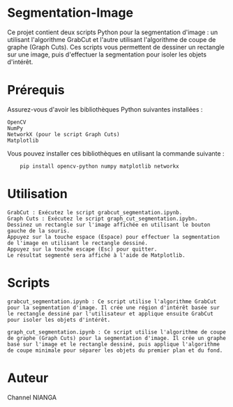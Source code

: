 # Segmentation-Image

Ce projet contient deux scripts Python pour la segmentation d'image : un utilisant l'algorithme GrabCut et l'autre utilisant l'algorithme de coupe de graphe (Graph Cuts). Ces scripts vous permettent de dessiner un rectangle sur une image, puis d'effectuer la segmentation pour isoler les objets d'intérêt.

# Prérequis

Assurez-vous d'avoir les bibliothèques Python suivantes installées :

    OpenCV
    NumPy
    NetworkX (pour le script Graph Cuts)
    Matplotlib

Vous pouvez installer ces bibliothèques en utilisant la commande suivante :

        pip install opencv-python numpy matplotlib networkx

# Utilisation

    GrabCut : Exécutez le script grabcut_segmentation.ipynb.
    Graph Cuts : Exécutez le script graph_cut_segmentation.ipybn.
    Dessinez un rectangle sur l'image affichée en utilisant le bouton gauche de la souris.
    Appuyez sur la touche espace (Espace) pour effectuer la segmentation de l'image en utilisant le rectangle dessiné.
    Appuyez sur la touche escape (Esc) pour quitter.
    Le résultat segmenté sera affiché à l'aide de Matplotlib.

# Scripts

    grabcut_segmentation.ipynb : Ce script utilise l'algorithme GrabCut pour la segmentation d'image. Il crée une région d'intérêt basée sur le rectangle dessiné par l'utilisateur et applique ensuite GrabCut pour isoler les objets d'intérêt.

    graph_cut_segmentation.ipynb : Ce script utilise l'algorithme de coupe de graphe (Graph Cuts) pour la segmentation d'image. Il crée un graphe basé sur l'image et le rectangle dessiné, puis applique l'algorithme de coupe minimale pour séparer les objets du premier plan et du fond.


# Auteur

Channel NIANGA
